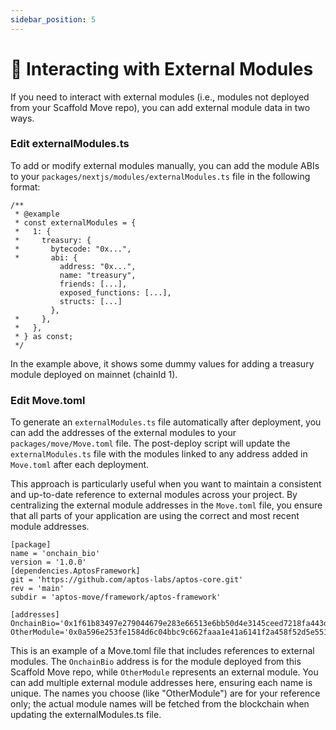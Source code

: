 ```yaml
---
sidebar_position: 5 
---
```

# 📡 Interacting with External Modules

If you need to interact with external modules (i.e., modules not deployed from your Scaffold Move repo), you can add external module data in two ways.

### Edit externalModules.ts

To add or modify external modules manually, you can add the module ABIs to your `packages/nextjs/modules/externalModules.ts` file in the following format:

``` tsx
/**
 * @example
 * const externalModules = {
 *   1: {
 *     treasury: {
 *       bytecode: "0x...",
 *       abi: {
           address: "0x...",
           name: "treasury",
           friends: [...],
           exposed_functions: [...],
           structs: [...]
         },
 *     },
 *   },
 * } as const;
 */
```
In the example above, it shows some dummy values for adding a treasury module deployed on mainnet (chainId 1).

### Edit Move.toml

To generate an `externalModules.ts` file automatically after deployment, you can add the addresses of the external modules to your `packages/move/Move.toml` file. The post-deploy script will update the `externalModules.ts` file with the modules linked to any address added in `Move.toml` after each deployment.

This approach is particularly useful when you want to maintain a consistent and up-to-date reference to external modules across your project. By centralizing the external module addresses in the `Move.toml` file, you ensure that all parts of your application are using the correct and most recent module addresses.

``` 
[package]
name = 'onchain_bio'
version = '1.0.0'
[dependencies.AptosFramework]
git = 'https://github.com/aptos-labs/aptos-core.git'
rev = 'main'
subdir = 'aptos-move/framework/aptos-framework'                                                                                   

[addresses]
OnchainBio='0x1f61b83497e279044679e283e66513e6bb50d4e3145ceed7218fa443d91450ec'
OtherModule='0x0a596e253fe1584d6c04bbc9c662faaa1e41a6141f2a458f52d5e5512e38fb9a'
```

This is an example of a Move.toml file that includes references to external modules. The `OnchainBio` address is for the module deployed from this Scaffold Move repo, while `OtherModule` represents an external module. You can add multiple external module addresses here, ensuring each name is unique. The names you choose (like "OtherModule") are for your reference only; the actual module names will be fetched from the blockchain when updating the externalModules.ts file.
